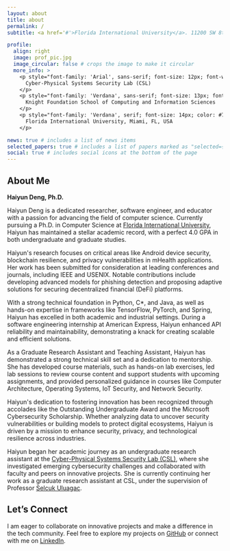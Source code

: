 ```yaml
---
layout: about
title: about
permalink: /
subtitle: <a href='#'>Florida International University</a>. 11200 SW 8th St, Miami, FL 33199

profile:
  align: right
  image: prof_pic.jpg
  image_circular: false # crops the image to make it circular
  more_info: >
    <p style="font-family: 'Arial', sans-serif; font-size: 12px; font-weight: bold; color: #333;">
      Cyber-Physical Systems Security Lab (CSL)
    </p>
    <p style="font-family: 'Verdana', sans-serif; font-size: 13px; font-style: italic; color: #555;">
      Knight Foundation School of Computing and Information Sciences
    </p>
    <p style="font-family: 'Verdana', serif; font-size: 14px; color: #777;">
      Florida International University, Miami, FL, USA
    </p>

news: true # includes a list of news items
selected_papers: true # includes a list of papers marked as "selected={true}"
social: true # includes social icons at the bottom of the page
---
```


## About Me  
**Haiyun Deng, Ph.D.**  

Haiyun Deng is a dedicated researcher, software engineer, and educator with a passion for advancing the field of computer science. Currently pursuing a Ph.D. in Computer Science at [Florida International University](https://www.fiu.edu/), Haiyun has maintained a stellar academic record, with a perfect 4.0 GPA in both undergraduate and graduate studies. 

Haiyun's research focuses on critical areas like Android device security, blockchain resilience, and privacy vulnerabilities in mHealth applications. Her work has been submitted for consideration at leading conferences and journals, including IEEE and USENIX. Notable contributions include developing advanced models for phishing detection and proposing adaptive solutions for securing decentralized financial (DeFi) platforms.

With a strong technical foundation in Python, C*, and Java, as well as hands-on expertise in frameworks like TensorFlow, PyTorch, and Spring, Haiyun has excelled in both academic and industrial settings. During a software engineering internship at American Express, Haiyun enhanced API reliability and maintainability, demonstrating a knack for creating scalable and efficient solutions.

As a Graduate Research Assistant and Teaching Assistant, Haiyun has demonstrated a strong technical skill set and a dedication to mentorship. She has developed course materials, such as hands-on lab exercises, led lab sessions to review course content and support students with upcoming assignments, and provided personalized guidance in courses like Computer Architecture, Operating Systems, IoT Security, and Network Security.

Haiyun's dedication to fostering innovation has been recognized through accolades like the Outstanding Undergraduate Award and the Microsoft Cybersecurity Scholarship. Whether analyzing data to uncover security vulnerabilities or building models to protect digital ecosystems, Haiyun is driven by a mission to enhance security, privacy, and technological resilience across industries.

Haiyun began her academic journey as an undergraduate research assistant at the [Cyber-Physical Systems Security Lab (CSL)](http://csl.fiu.edu), where she investigated emerging cybersecurity challenges and collaborated with faculty and peers on innovative projects. She is currently continuing her work as a graduate research assistant at CSL, under the supervision of Professor [Selcuk Uluagac](https://www.cs.fiu.edu/~selcuk).

## Let’s Connect  
I am eager to collaborate on innovative projects and make a difference in the tech community. Feel free to explore my projects on [GitHub](https://github.com/hdoo7) or connect with me on [LinkedIn](https://linkedin.com/in/haiyun-deng).
